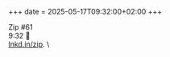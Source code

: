 +++
date = 2025-05-17T09:32:00+02:00
+++

Zip #61 \
9:32 🏁 \
[lnkd.in/zip](https://www.linkedin.com/games/zip). \

<!-- more -->
